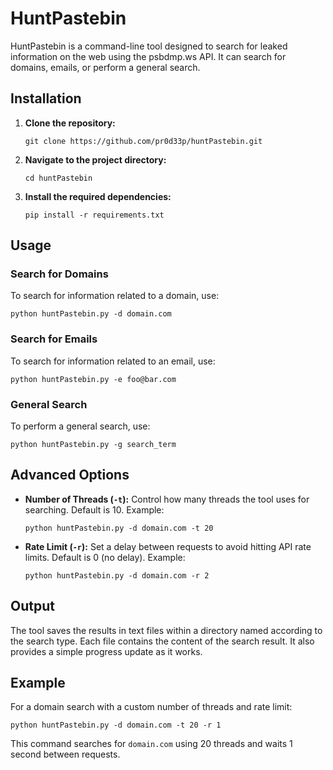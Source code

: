 # HuntPastebin

HuntPastebin is a command-line tool designed to search for leaked information on the web using the psbdmp.ws API. It can search for domains, emails, or perform a general search.

## Installation

1. **Clone the repository:**
    ```shell
    git clone https://github.com/pr0d33p/huntPastebin.git
    ```

2. **Navigate to the project directory:**
    ```shell
    cd huntPastebin
    ```

3. **Install the required dependencies:**
    ```shell
    pip install -r requirements.txt
    ```

## Usage

### Search for Domains

To search for information related to a domain, use:
```shell
python huntPastebin.py -d domain.com
```

### Search for Emails

To search for information related to an email, use:
```shell
python huntPastebin.py -e foo@bar.com
```

### General Search

To perform a general search, use:
```shell
python huntPastebin.py -g search_term
```

## Advanced Options

- **Number of Threads (`-t`):** Control how many threads the tool uses for searching. Default is 10. Example:
    ```shell
    python huntPastebin.py -d domain.com -t 20
    ```

- **Rate Limit (`-r`):** Set a delay between requests to avoid hitting API rate limits. Default is 0 (no delay). Example:
    ```shell
    python huntPastebin.py -d domain.com -r 2
    ```

## Output

The tool saves the results in text files within a directory named according to the search type. Each file contains the content of the search result. It also provides a simple progress update as it works.

## Example

For a domain search with a custom number of threads and rate limit:
```shell
python huntPastebin.py -d domain.com -t 20 -r 1
```

This command searches for `domain.com` using 20 threads and waits 1 second between requests.
